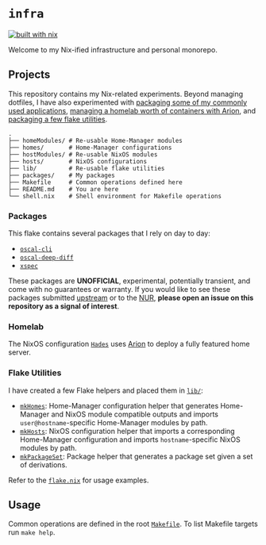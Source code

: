 # `infra`

[![built with nix](https://builtwithnix.org/badge.svg)](https://builtwithnix.org)

Welcome to my Nix-ified infrastructure and personal monorepo.

## Projects

This repository contains my Nix-related experiments.
Beyond managing dotfiles, I have also experimented with [packaging some of my commonly used applications](#packages), [managing a homelab worth of containers with Arion](#homelab), and [packaging a few flake utilities](#flake-utilities).

```text
.
├── homeModules/ # Re-usable Home-Manager modules
├── homes/       # Home-Manager configurations
├── hostModules/ # Re-usable NixOS modules
├── hosts/       # NixOS configurations
├── lib/         # Re-usable flake utilities
├── packages/    # My packages
├── Makefile     # Common operations defined here
├── README.md    # You are here
└── shell.nix    # Shell environment for Makefile operations
```

### Packages

This flake contains several packages that I rely on day to day:

- [`oscal-cli`](./packages/oscal-cli/)
- [`oscal-deep-diff`](./packages/oscal-deep-diff/)
- [`xspec`](./packages/xspec/)

These packages are **UNOFFICIAL**, experimental, potentially transient, and come with no guarantees or warranty.
If you would like to see these packages submitted [upstream](https://github.com/NixOS/nixpkgs) or to the [NUR](https://nur.nix-community.org/), **please open an issue on this repository as a signal of interest**.

### Homelab

The NixOS configuration [`Hades`](./hosts/hades/) uses [Arion](https://github.com/hercules-ci/arion) to deploy a fully featured home server.

### Flake Utilities

I have created a few Flake helpers and placed them in [`lib/`](./lib):

- [`mkHomes`](./lib/mkHomes.nix): Home-Manager configuration helper that generates Home-Manager and NixOS module compatible outputs and imports `user@hostname`-specific Home-Manager modules by path.
- [`mkHosts`](./lib/mkHosts.nix): NixOS configuration helper that imports a corresponding Home-Manager configuration and imports `hostname`-specific NixOS modules by path.
- [`mkPackageSet`](./lib/mkPackageSet.nix): Package helper that generates a package set given a set of derivations.

Refer to the [`flake.nix`](./flake.nix) for usage examples.

## Usage

Common operations are defined in the root [`Makefile`](./Makefile).
To list Makefile targets run `make help`.
